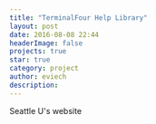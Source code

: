 ```yaml
---
title: "TerminalFour Help Library"
layout: post
date: 2016-08-08 22:44
headerImage: false
projects: true
star: true
category: project
author: eviech
description: 
---
```

Seattle U's website
